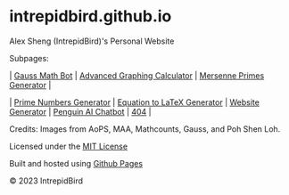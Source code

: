 # intrepidbird.github.io

Alex Sheng (IntrepidBird)'s Personal Website

Subpages:

| [Gauss Math Bot](https://intrepidbird.github.io/gauss/) | [Advanced Graphing Calculator](https://intrepidbird.github.io/graphing-calculator) | [Mersenne Primes Generator](https://intrepidbird.github.io/mersenne-primes) |

| [Prime Numbers Generator](https://intrepidbird.github.io/primes/) | [Equation to LaTeX Generator](https://intrepidbird.github.io/latex-math) | [Website Generator](https://intrepidbird.github.io/website-generator/) | [Penguin AI Chatbot](https://intrepidbird.github.io/penguin/) | [404](https://intrepidbird.github.io/404/) |

Credits: Images from AoPS, MAA, Mathcounts, Gauss, and Poh Shen Loh.

Licensed under the [MIT License](https://opensource.org/license/mit/)

Built and hosted using [Github Pages](https://pages.github.com/)

© 2023 IntrepidBird
